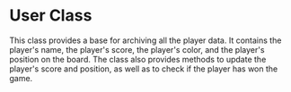 # User Class
This class provides a base for archiving all the player data. It contains the player's name, the player's score, the player's color, and the player's position on the board. The class also provides methods to update the player's score and position, as well as to check if the player has won the game.

